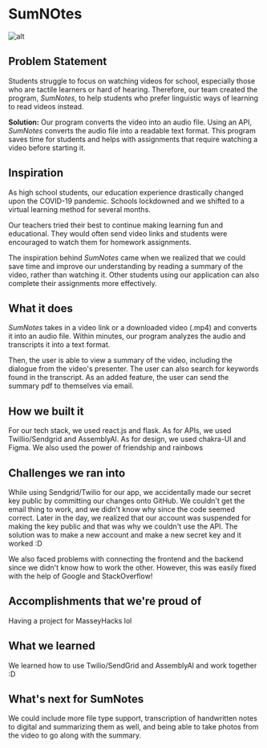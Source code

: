 # SumNOtes
![alt](https://challengepost-s3-challengepost.netdna-ssl.com/photos/production/software_photos/001/931/178/datas/original.png)

## Problem Statement
Students struggle to focus on watching videos for school, especially those who are tactile learners or hard of hearing. Therefore, our team created the program, _SumNotes_, to help students who prefer linguistic ways of learning to read videos instead.

**Solution:** Our program converts the video into an audio file. Using an API, _SumNotes_ converts the audio file into a readable text format. This program saves time for students and helps with assignments that require watching a video before starting it.

## Inspiration
As high school students, our education experience drastically changed upon the COVID-19 pandemic. Schools lockdowned and we shifted to a virtual learning method for several months. 

Our teachers tried their best to continue making learning fun and educational. They would often send video links and students were encouraged to watch them for homework assignments. 

The inspiration behind _SumNotes_ came when we realized that we could save time and improve our understanding by reading a summary of the video, rather than watching it. Other students using our application can also complete their assignments more effectively.

## What it does
_SumNotes_ takes in a video link or a downloaded video (.mp4) and converts it into an audio file. Within minutes, our program analyzes the audio and transcripts it into a text format. 

Then, the user is able to view a summary of the video, including the dialogue from the video's presenter. The user can also search for keywords found in the transcript. As an added feature, the user can send the summary pdf to themselves via email.

## How we built it
For our tech stack, we used react.js and flask. As for APIs, we used Twillio/Sendgrid and AssemblyAI. As for design, we used chakra-UI and Figma. We also used the power of friendship and rainbows

## Challenges we ran into
While using Sendgrid/Twilio for our app, we accidentally made our secret key public by committing our changes onto GitHub. We couldn't get the email thing to work, and we didn't know why since the code seemed correct. Later in the day, we realized that our account was suspended for making the key public and that was why we couldn't use the API. The solution was to make a new account and make a new secret key and it worked :D

We also faced problems with connecting the frontend and the backend since we didn't know how to work the other. However, this was easily fixed with the help of Google and StackOverflow!

## Accomplishments that we're proud of
Having a project for MasseyHacks lol

## What we learned
We learned how to use Twilio/SendGrid and AssemblyAI and work together :D

## What's next for SumNotes
We could include more file type support, transcription of handwritten notes to digital and summarizing them as well, and being able to take photos from the video to go along with the summary.

